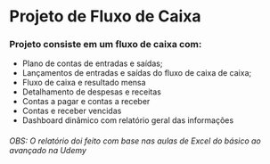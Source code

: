 <h1 color= 'green'> Projeto de Fluxo de Caixa </h1>
<h3>Projeto consiste em um fluxo de caixa com:</h3>
<ul>
  <li>Plano de contas de entradas e saídas; </li>
  <li>Lançamentos de entradas e saídas do fluxo de caixa de caixa; </li>
  <li>Fluxo de caixa e resultado mensa</li>
  <li>Detalhamento de despesas e receitas</li>
  <li>Contas a pagar e contas a receber</li>
  <li>Contas e receber vencidas</li>
  <li>Dashboard dinâmico com relatório geral das informações</li>
</ul>

###### OBS: O relatório doi feito com base nas aulas de Excel do básico ao avançado na Udemy
